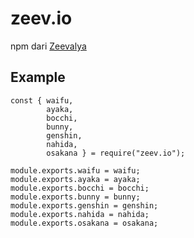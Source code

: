 # zeev.io

npm dari <a href="https://zeevalya.cyclic.app">Zeevalya</a>

## Example

```
const { waifu,
        ayaka,
        bocchi,
        bunny,
        genshin,
        nahida,
        osakana } = require("zeev.io");

module.exports.waifu = waifu;
module.exports.ayaka = ayaka;
module.exports.bocchi = bocchi;
module.exports.bunny = bunny;
module.exports.genshin = genshin;
module.exports.nahida = nahida;
module.exports.osakana = osakana;
```
